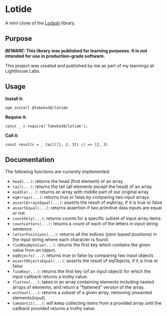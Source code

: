 # Lotide

A mini clone of the [Lodash](https://lodash.com) library.

## Purpose

**_BEWARE:_ This library was published for learning purposes. It is _not_ intended for use in production-grade software.**

This project was created and published by me as part of my learnings at Lighthouse Labs.

## Usage

**Install it:**

`npm install @fakeha38/lotide`

**Require it:**

`const _ = require('fakeha38/lotide');`

**Call it:**

`const results = _.tail([1, 2, 3]) // => [2, 3]`

## Documentation

The following functions are currently implemented:

- `head(...)`: returns the head (first element) of an array
- `tail(...)`: returns the tail (all elements except the head) of an array
- `middle(...)`: returns an array with middle part of our original array
- `eqArrays(...)`: returns true or false by comparing two input arrays
- `assertArraysEqual(...)`: asserts the result of eqArray, if it is true or false
- `assertEqual(...)`: returns assertion if two primitive data inputs are equal or not
- `countOnly(...)`: returns counts for a specific subset of input array items. 
- `countLetters(...)`: returns a count of each of the letters in input string sentence.
- `letterPositions(...)`: returns all the indices (zero-based positions) in the input string where each character is found.
- `findKeyByValue(...)`: returns the first key which contains the given value from an object.
- `eqObjects(...)`: returns true or false by comparing two input objects
- `assertObjectsEqual(...)`: asserts the result of eqObjects, if it is true or false
- `findKey(...)`: returns the first key (of an input object) for which the input callback returns a truthy value. 
- `flatten(...)`: takes in an array containing elements including nested arrays of elements, and return a "flattened" version of the array.
- `without(...)`: returns a subset of a given array, removing unwanted elements(input).
- `takeUntil(...)`: will keep collecting items from a provided array until the callback provided returns a truthy value.

